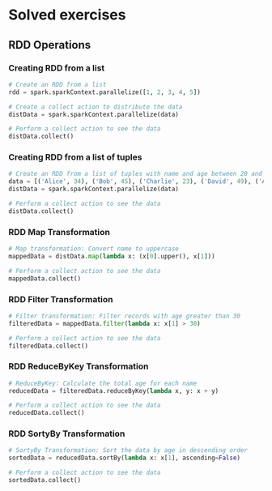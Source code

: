 # Solved exercises

## RDD Operations

### Creating RDD from a list

```python
# Create an RDD from a list
rdd = spark.sparkContext.parallelize([1, 2, 3, 4, 5])

# Create a collect action to distribute the data
distData = spark.sparkContext.parallelize(data)

# Perform a collect action to see the data
distData.collect()
```

### Creating RDD from a list of tuples

```python
# Create an RDD from a list of tuples with name and age between 20 and 49
data = [('Alice', 34), ('Bob', 45), ('Charlie', 23), ('David', 49), ('Alice', 28)]
distData = spark.sparkContext.parallelize(data)

# Perform a collect action to see the data
distData.collect()
```
### RDD Map Transformation

```python
# Map transformation: Convert name to uppercase
mappedData = distData.map(lambda x: (x[0].upper(), x[1]))

# Perform a collect action to see the data
mappedData.collect()
```

### RDD Filter Transformation

```python
# Filter transformation: Filter records with age greater than 30
filteredData = mappedData.filter(lambda x: x[1] > 30)

# Perform a collect action to see the data
filteredData.collect()
```

### RDD ReduceByKey Transformation

```python
# ReduceByKey: Calculate the total age for each name
reducedData = filteredData.reduceByKey(lambda x, y: x + y)

# Perform a collect action to see the data
reducedData.collect()
```

### RDD SortyBy Transformation

```python
# SortyBy Transformation: Sort the data by age in descending order
sortedData = reducedData.sortBy(lambda x: x[1], ascending=False)

# Perform a collect action to see the data
sortedData.collect()
```